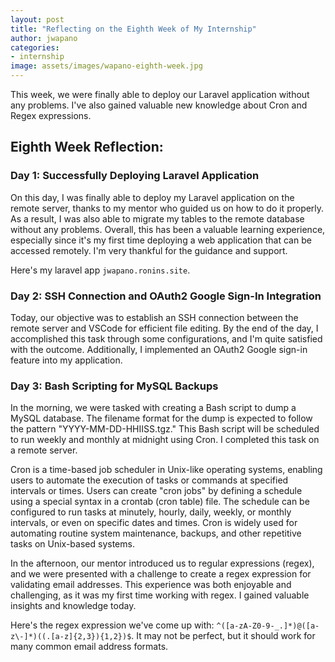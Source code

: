 ```yaml
---
layout: post
title: "Reflecting on the Eighth Week of My Internship"
author: jwapano
categories: 
- internship
image: assets/images/wapano-eighth-week.jpg
---
```

This week, we were finally able to deploy our Laravel application without any problems. I've also gained valuable new knowledge about Cron and Regex expressions.

## Eighth Week Reflection:

### Day 1: Successfully Deploying Laravel Application
On this day, I was finally able to deploy my Laravel application on the remote server, thanks to my mentor who guided us on how to do it properly. As a result, I was also able to migrate my tables to the remote database without any problems. Overall, this has been a valuable learning experience, especially since it's my first time deploying a web application that can be accessed remotely. I'm very thankful for the guidance and support.

Here's my laravel app `jwapano.ronins.site`.

### Day 2: SSH Connection and OAuth2 Google Sign-In Integration
Today, our objective was to establish an SSH connection between the remote server and VSCode for efficient file editing. By the end of the day, I accomplished this task through some configurations, and I'm quite satisfied with the outcome. Additionally, I implemented an OAuth2 Google sign-in feature into my application.


### Day 3: Bash Scripting for MySQL Backups
In the morning, we were tasked with creating a Bash script to dump a MySQL database. The filename format for the dump is expected to follow the pattern "YYYY-MM-DD-HHIISS.tgz." This Bash script will be scheduled to run weekly and monthly at midnight using Cron. I completed this task on a remote server.

Cron is a time-based job scheduler in Unix-like operating systems, enabling users to automate the execution of tasks or commands at specified intervals or times. Users can create "cron jobs" by defining a schedule using a special syntax in a crontab (cron table) file. The schedule can be configured to run tasks at minutely, hourly, daily, weekly, or monthly intervals, or even on specific dates and times. Cron is widely used for automating routine system maintenance, backups, and other repetitive tasks on Unix-based systems.

In the afternoon, our mentor introduced us to regular expressions (regex), and we were presented with a challenge to create a regex expression for validating email addresses. This experience was both enjoyable and challenging, as it was my first time working with regex. I gained valuable insights and knowledge today.

Here's the regex expression we've come up with: `^([a-zA-Z0-9-_.]*)@([a-z\-]*)((.[a-z]{2,3}){1,2})$`. It may not be perfect, but it should work for many common email address formats.